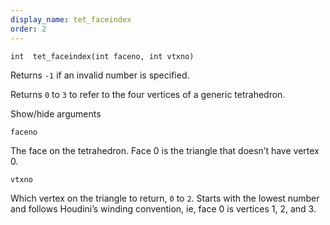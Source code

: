 ```yaml
---
display_name: tet_faceindex
order: 2
---
```

`int  tet_faceindex(int faceno, int vtxno)`

Returns `-1` if an invalid number is specified.

Returns `0` to `3` to refer to the four vertices of a generic tetrahedron.

Show/hide arguments

`faceno`

The face on the tetrahedron. Face 0 is the triangle that doesn’t
have vertex 0.

`vtxno`

Which vertex on the triangle to return, `0` to `2`. Starts with
the lowest number and follows Houdini’s winding convention, ie,
face 0 is vertices 1, 2, and 3.
